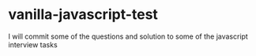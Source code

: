 # vanilla-javascript-test
I will commit some of the questions and solution to some of the javascript interview tasks
